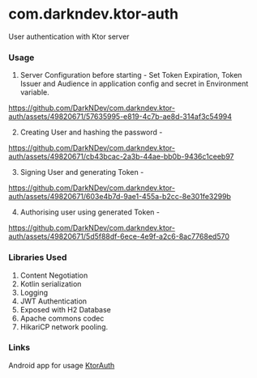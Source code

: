 # com.darkndev.ktor-auth
User authentication with Ktor server
### Usage
1. Server Configuration before starting - Set Token Expiration, Token Issuer and Audience in application config and secret in Environment variable.

https://github.com/DarkNDev/com.darkndev.ktor-auth/assets/49820671/57635995-e819-4c7b-ae8d-314af3c54994


2. Creating User and hashing the password -

https://github.com/DarkNDev/com.darkndev.ktor-auth/assets/49820671/cb43bcac-2a3b-44ae-bb0b-9436c1ceeb97


3. Signing User and generating Token -

https://github.com/DarkNDev/com.darkndev.ktor-auth/assets/49820671/603e4b7d-9ae1-455a-b2cc-8e301fe3299b


4. Authorising user using generated Token -

https://github.com/DarkNDev/com.darkndev.ktor-auth/assets/49820671/5d5f88df-6ece-4e9f-a2c6-8ac7768ed570


### Libraries Used
1. Content Negotiation
2. Kotlin serialization
3. Logging
4. JWT Authentication
5. Exposed with H2 Database
6. Apache commons codec
7. HikariCP network pooling.
### Links
Android app for usage [KtorAuth](https://github.com/DarkNDev/KtorAuth)
